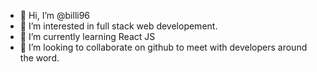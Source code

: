 - 👋 Hi, I’m @billi96
- 👀 I’m interested in full stack web developement.
- 🌱 I’m currently learning React JS
- 💞️ I’m looking to collaborate on github to meet with developers around the word.
